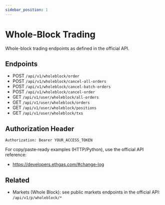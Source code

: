 ```yaml
---
sidebar_position: 1
---
```


# Whole-Block Trading

Whole-block trading endpoints as defined in the official API.

## Endpoints

- POST `/api/v1/wholeblock/order`
- POST `/api/v1/wholeblock/cancel-all-orders`
- POST `/api/v1/wholeblock/cancel-batch-orders`
- POST `/api/v1/wholeblock/cancel-order`
- GET `/api/v1/user/wholeblock/all-orders`
- GET `/api/v1/user/wholeblock/orders`
- GET `/api/v1/user/wholeblock/positions`
- GET `/api/v1/user/wholeblock/txs`

## Authorization Header

```
Authorization: Bearer YOUR_ACCESS_TOKEN
```

For copy/paste‑ready examples (HTTP/Python), use the official API reference:

- https://developers.ethgas.com/#change-log

## Related

- Markets (Whole Block): see public markets endpoints in the official API: `/api/v1/p/wholeblock/*` 